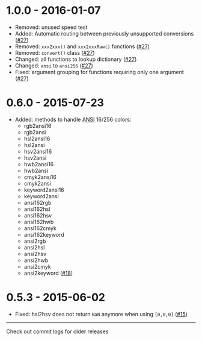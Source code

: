 # 1.0.0 - 2016-01-07

* Removed: unused speed test
* Added: Automatic routing between previously unsupported conversions
  ([#27](https://github.com/Qix-/color-convert/pull/27))
* Removed: `xxx2xxx()` and `xxx2xxxRaw()` functions
  ([#27](https://github.com/Qix-/color-convert/pull/27))
* Removed: `convert()` class
  ([#27](https://github.com/Qix-/color-convert/pull/27))
* Changed: all functions to lookup dictionary
  ([#27](https://github.com/Qix-/color-convert/pull/27))
* Changed: `ansi` to `ansi256`
  ([#27](https://github.com/Qix-/color-convert/pull/27))
* Fixed: argument grouping for functions requiring only one argument
  ([#27](https://github.com/Qix-/color-convert/pull/27))

# 0.6.0 - 2015-07-23

* Added: methods to handle
  [ANSI](https://en.wikipedia.org/wiki/ANSI_escape_code#Colors) 16/256 colors:
  * rgb2ansi16
  * rgb2ansi
  * hsl2ansi16
  * hsl2ansi
  * hsv2ansi16
  * hsv2ansi
  * hwb2ansi16
  * hwb2ansi
  * cmyk2ansi16
  * cmyk2ansi
  * keyword2ansi16
  * keyword2ansi
  * ansi162rgb
  * ansi162hsl
  * ansi162hsv
  * ansi162hwb
  * ansi162cmyk
  * ansi162keyword
  * ansi2rgb
  * ansi2hsl
  * ansi2hsv
  * ansi2hwb
  * ansi2cmyk
  * ansi2keyword
    ([#18](https://github.com/harthur/color-convert/pull/18))

# 0.5.3 - 2015-06-02

* Fixed: hsl2hsv does not return `NaN` anymore when using `[0,0,0]`
  ([#15](https://github.com/harthur/color-convert/issues/15))

* * *

Check out commit logs for older releases
